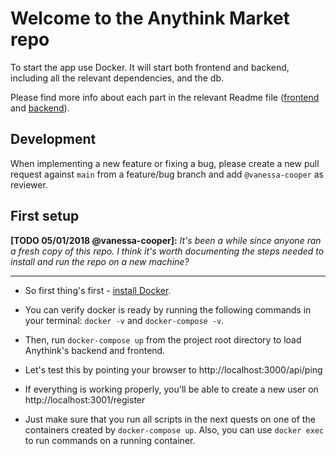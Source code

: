 # Welcome to the Anythink Market repo

To start the app use Docker. It will start both frontend and backend, including all the relevant dependencies, and the db.

Please find more info about each part in the relevant Readme file ([frontend](frontend/readme.md) and [backend](backend/README.md)).

## Development

When implementing a new feature or fixing a bug, please create a new pull request against `main` from a feature/bug branch and add `@vanessa-cooper` as reviewer.

## First setup

**[TODO 05/01/2018 @vanessa-cooper]:** _It's been a while since anyone ran a fresh copy of this repo. I think it's worth documenting the steps needed to install and run the repo on a new machine?_

---
- So first thing's first - [install Docker](https://docs.docker.com/get-docker/).

- You can verify docker is ready by running the following commands in your terminal: `docker -v` and `docker-compose -v`.

- Then, run `docker-compose up` from the project root directory to load Anythink's backend and frontend.

- Let's test this by pointing your browser to http://localhost:3000/api/ping

- If everything is working properly, you'll be able to create a new user on http://localhost:3001/register

- Just make sure that you run all scripts in the next quests on one of the containers created by `docker-compose up`.  Also, you can use `docker exec` to run commands on a running container.